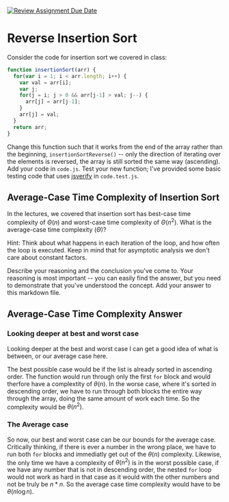 [![Review Assignment Due Date](https://classroom.github.com/assets/deadline-readme-button-24ddc0f5d75046c5622901739e7c5dd533143b0c8e959d652212380cedb1ea36.svg)](https://classroom.github.com/a/Bi-S25fM)
# Reverse Insertion Sort

Consider the code for insertion sort we covered in class:

```javascript
function insertionSort(arr) {
  for(var i = 1; i < arr.length; i++) {
    var val = arr[i];
    var j;
    for(j = i; j > 0 && arr[j-1] > val; j--) {
      arr[j] = arr[j-1];
    }
    arr[j] = val;
  }
  return arr;
}
```

Change this function such that it works from the end of the array rather than
the beginning, `insertionSortReverse()` -- only the direction of
iterating over the elements is reversed, the array is still sorted the same way
(ascending). Add your code in `code.js`. Test your new function; I've provided
some basic testing code that uses [jsverify](https://jsverify.github.io/) in
`code.test.js`.

## Average-Case Time Complexity of Insertion Sort

In the lectures, we covered that insertion sort has best-case time complexity of
$\Theta(n)$ and worst-case time complexity of $\Theta(n^2)$. What is the
average-case time complexity ($\Theta$)?

Hint: Think about what happens in each iteration of the loop, and how often the
loop is executed. Keep in mind that for asymptotic analysis we don't care about
constant factors.

Describe your reasoning and the conclusion you've come to. Your reasoning is
most important -- you can easily find the answer, but you need to demonstrate
that you've understood the concept. Add your answer to this markdown file.

## Average-Case Time Complexity Answer

### Looking deeper at best and worst case

Looking deeper at the best and worst case I can get a good idea of what is between, or our average case here. </br>

The best possible case would be if the list is already sorted in ascending order. The function would run through only the first `for` block and would therfore have a complextity of $\theta(n)$. 
In the worse case, where it's sorted in descending order, we have to run through both blocks the entire way through the array, doing the same amount of work each time. So the complexity would be $\theta(n^2)$. 

### The Average case

So now, our best and worst case can be our bounds for the average case. Critically thinking, if there is ever a number in the wrong place, we have to run both `for` blocks and immediatly get out of the $\theta(n)$ complexity. Likewise, the only time we have a complexity of $\theta(n^2)$ is in the worst possible case, if we have any number that is not in descending order, the nested `for` loop would not work as hard in that case as it would with the other numbers and not be truly be $n * n$. So the average case time complexity would have to be $\theta(n\log n)$.
